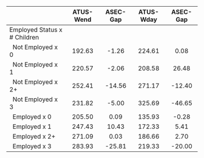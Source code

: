 
|                      |    ATUS-Wend |     ASEC-Gap |    ATUS-Wday |     ASEC-Gap |
| -------------------- | :----------: | :----------: | :----------: | :----------: |
| Employed Status x # Children |              |              |              |              |
| &nbsp;&nbsp;Not Employed x 0 |       192.63 |        -1.26 |       224.61 |         0.08 |
| &nbsp;&nbsp;Not Employed x 1 |       220.57 |        -2.06 |       208.58 |        26.48 |
| &nbsp;&nbsp;Not Employed x 2+ |       252.41 |       -14.56 |       271.17 |       -12.40 |
| &nbsp;&nbsp;Not Employed x 3 |       231.82 |        -5.00 |       325.69 |       -46.65 |
| &nbsp;&nbsp;Employed x 0 |       205.50 |         0.09 |       135.93 |        -0.28 |
| &nbsp;&nbsp;Employed x 1 |       247.43 |        10.43 |       172.33 |         5.41 |
| &nbsp;&nbsp;Employed x 2+ |       271.09 |         0.03 |       186.66 |         2.70 |
| &nbsp;&nbsp;Employed x 3 |       283.93 |       -25.81 |       219.33 |       -20.00 |

